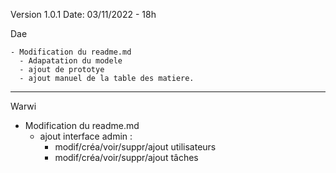 
Version 1.0.1
Date: 03/11/2022 - 18h

Dae

    - Modification du readme.md
      - Adapatation du modele
      - ajout de prototye
      - ajout manuel de la table des matiere.
       
------------------------------------------------------
Warwi

  - Modification du readme.md
    - ajout interface admin :
      - modif/créa/voir/suppr/ajout utilisateurs
      - modif/créa/voir/suppr/ajout tâches


